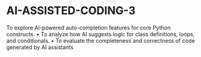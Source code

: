 # AI-ASSISTED-CODING-3
To explore AI-powered auto-completion features for core Python constructs. • To analyze how AI suggests logic for class definitions, loops, and conditionals. • To evaluate the completeness and correctness of code generated by AI assistants
